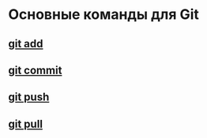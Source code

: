 # Основные команды для Git 

## [git add](add.md) 
## [git commit](add.md) 
## [git push](add.md) 
## [git pull](add.md) 
